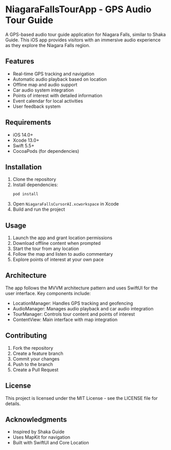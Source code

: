 # NiagaraFallsTourApp - GPS Audio Tour Guide

A GPS-based audio tour guide application for Niagara Falls, similar to Shaka Guide. This iOS app provides visitors with an immersive audio experience as they explore the Niagara Falls region.

## Features

- Real-time GPS tracking and navigation
- Automatic audio playback based on location
- Offline map and audio support
- Car audio system integration
- Points of interest with detailed information
- Event calendar for local activities
- User feedback system

## Requirements

- iOS 14.0+
- Xcode 13.0+
- Swift 5.5+
- CocoaPods (for dependencies)

## Installation

1. Clone the repository
2. Install dependencies:
   ```bash
   pod install
   ```
3. Open `NiagaraFallsCursorAI.xcworkspace` in Xcode
4. Build and run the project

## Usage

1. Launch the app and grant location permissions
2. Download offline content when prompted
3. Start the tour from any location
4. Follow the map and listen to audio commentary
5. Explore points of interest at your own pace

## Architecture

The app follows the MVVM architecture pattern and uses SwiftUI for the user interface. Key components include:

- LocationManager: Handles GPS tracking and geofencing
- AudioManager: Manages audio playback and car audio integration
- TourManager: Controls tour content and points of interest
- ContentView: Main interface with map integration

## Contributing

1. Fork the repository
2. Create a feature branch
3. Commit your changes
4. Push to the branch
5. Create a Pull Request

## License

This project is licensed under the MIT License - see the LICENSE file for details.

## Acknowledgments

- Inspired by Shaka Guide
- Uses MapKit for navigation
- Built with SwiftUI and Core Location 
